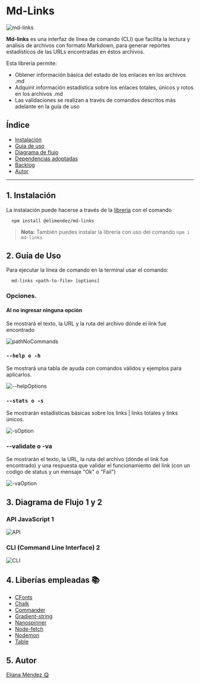 # Md-Links

![md-links](https://github.com/elianamendez1/LIM017-md-links/blob/7b95496abc43c546f6a8fbc3621e7ec17a87ea09/images/md-links.png)

**Md-links** es una interfaz de línea de comando (CLI) que facilita la lectura y análisis de archivos con formato Markdown, para generar reportes estadísticos de las URLs encontradas en éstos archivos.

Esta librería permite:

- Obtener información básica del estado de los enlaces en los archivos .md
- Adquirir información estadística sobre los enlaces totales, únicos y rotos en los archivos .md
- Las validaciones se realizan a través de comandos descritos más adelante en la guía de uso

## Índice

* [ Instalación ](#1-instalación)
* [ Guía de uso ](#2-guía-de-uso)
* [ Diagrama de flujo ](#3-diagrama-de-flujo)
* [ Dependencias adoptadas ](#4-dependencias-adoptadas)
* [ Backlog ](#5-backlog)
* [ Autor ](#6-autor)

***

## 1. Instalación

La instalación puede hacerse a través de la [libreria](https://www.npmjs.com/package/md-links) con el comando

      npm install @elimendez/md-links

> **Nota:** También puedes instalar la librería con uso del comando `npm i md-links`

## 2. Guía de Uso

Para ejecutar la línea de comando en la terminal usar el comando:

```
  md-links <path-to-file> [options]
```

### Opciones.

#### Al no ingresar ninguna opción

Se mostrará el texto, la URL y la ruta del archivo dónde el link fue encontrado

![pathNoCommands](https://github.com/elianamendez1/LIM017-md-links/blob/7b95496abc43c546f6a8fbc3621e7ec17a87ea09/images/options/pathNoCommand.png)

### `--help o -h`

Se mostrará una tabla de ayuda con comandos válidos y ejemplos para aplicarlos.

![--helpOptions](https://github.com/elianamendez1/LIM017-md-links/blob/7b95496abc43c546f6a8fbc3621e7ec17a87ea09/images/options/helpOptions.png)

### `--stats o -s`

Se mostrarán estadísticas básicas sobre los links | links totales y links únicos.

![-sOption](https://github.com/elianamendez1/LIM017-md-links/blob/7b95496abc43c546f6a8fbc3621e7ec17a87ea09/images/options/-sOption.png)

### --validate o -va

Se mostrarán el texto, la URL, la ruta del archivo (dónde el link fue encontrado) y una respuesta que validar el funcionamiento del link (con un codigo de status y un mensaje "Ok" o "Fail")

![-vaOption](https://github.com/elianamendez1/LIM017-md-links/blob/7b95496abc43c546f6a8fbc3621e7ec17a87ea09/images/options/-vaOption.png)


## 3. Diagrama de Flujo 1 y 2

### API JavaScript 1

![API](https://github.com/elianamendez1/LIM017-md-links/blob/827423f01551289441fdda30436f5e1a9fd55043/images/flowchart/flowchartJavascriptAPI.png)


### CLI (Command Line Interface) 2

![CLI](https://github.com/elianamendez1/LIM017-md-links/blob/827423f01551289441fdda30436f5e1a9fd55043/images/flowchart/flowchartCLI.png)

## 4. Liberías empleadas 📚

- [CFonts](https://www.npmjs.com/package/cfonts)
- [Chalk](https://www.npmjs.com/package/chalk)
- [Commander](https://www.npmjs.com/package/commander)
- [Gradient-string](https://www.npmjs.com/package/gradient-string)
- [Nanospinner](https://www.npmjs.com/package/nanospinner)
- [Node-fetch](https://nodejs.org/dist/latest-v17.x/docs/api/fs.html#file-system)
- [Nodemon](https://www.npmjs.com/package//nodemon)
- [Table](https://www.npmjs.com/package/table)

## 5. Autor

[Eliana Méndez 😋](https://github.com/elianamendez1)

